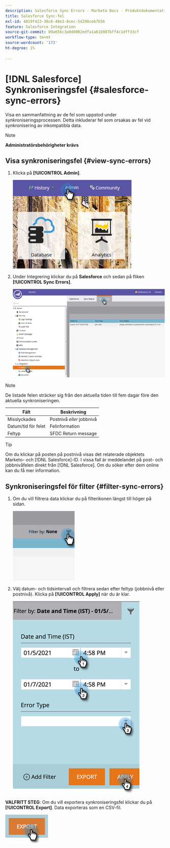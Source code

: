 ```yaml
---
description: Salesforce Sync Errors - Marketo Docs - Produktdokumentation
title: Salesforce Sync-fel
exl-id: 4819f423-30c6-48e3-8cec-5d298ceb7b56
feature: Salesforce Integration
source-git-commit: 09a656c3a0d0002edfa1a61b987bff4c1dff33cf
workflow-type: tm+mt
source-wordcount: '173'
ht-degree: 1%

---
```


# [!DNL Salesforce] Synkroniseringsfel {#salesforce-sync-errors}

Visa en sammanfattning av de fel som uppstod under synkroniseringsprocessen. Detta inkluderar fel som orsakas av fel vid synkronisering av inkompatibla data.

>[!NOTE]
>
>**Administratörsbehörigheter krävs**

## Visa synkroniseringsfel {#view-sync-errors}

1. Klicka på **[!UICONTROL Admin]**.

   ![](assets/salesforce-sync-errors-1.png)

1. Under Integrering klickar du på **Salesforce** och sedan på fliken **[!UICONTROL Sync Errors]**.

   ![](assets/salesforce-sync-errors-2.png)

>[!NOTE]
>
>De listade felen sträcker sig från den aktuella tiden till fem dagar före den aktuella synkroniseringen.

| Fält | Beskrivning |
|---|---|
| Misslyckades | Postnivå _eller_ jobbnivå |
| Datum/tid för felet | Felinformation |
| Feltyp | SFDC Return message |

>[!TIP]
>
>Om du klickar på posten på postnivå visas det relaterade objektets Marketo- och [!DNL Salesforce]-ID. I vissa fall är meddelandet på post- och jobbnivåfelen direkt från [!DNL Salesforce]. Om du söker efter dem online kan du få mer information.

## Synkroniseringsfel för filter {#filter-sync-errors}

1. Om du vill filtrera data klickar du på filterikonen längst till höger på sidan.

   ![](assets/salesforce-sync-errors-3.png)

1. Välj datum- och tidsintervall och filtrera sedan efter feltyp (jobbnivå eller postnivå). Klicka på **[!UICONTROL Apply]** när du är klar.

   ![](assets/salesforce-sync-errors-4.png)

**VALFRITT STEG**: Om du vill exportera synkroniseringsfel klickar du på **[!UICONTROL Export]**. Data exporteras som en CSV-fil.

![](assets/salesforce-sync-errors-5.png)
